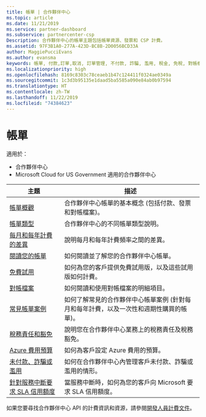 ```yaml
---
title: 帳單 | 合作夥伴中心
ms.topic: article
ms.date: 11/21/2019
ms.service: partner-dashboard
ms.subservice: partnercenter-csp
Description: 合作夥伴中心的帳單主題包括帳單資源、發票和 CSP 計費。
ms.assetid: 97F3B1A0-277A-423D-BC8B-2D0056BCD33A
author: MaggiePucciEvans
ms.author: evansma
keywords: 帳單, 付款,訂單,取消, 訂單管理, 不付款, 詐騙, 濫用, 稅金, 免稅, 對帳檔案, 對帳檔案
ms.localizationpriority: high
ms.openlocfilehash: 8169c8303c78ceaeb1b47c124411f0324ae0349a
ms.sourcegitcommit: 1c3d3b95135e1daad5ba5585a090e84ab0b97594
ms.translationtype: HT
ms.contentlocale: zh-TW
ms.lasthandoff: 11/22/2019
ms.locfileid: "74384623"
---
```

# <a name="billing"></a>帳單

適用於：

- 合作夥伴中心
- Microsoft Cloud for US Government 適用的合作夥伴中心

| 主題 | 描述 |
| ----- | ----------- |
| [帳單概觀](billing-basics.md) | 合作夥伴中心帳單的基本概念 (包括付款、發票和對帳檔案)。 |
| [帳單類型](billing-different-types.md) | 合作夥伴中心的不同帳單類型說明。 |
| [每月和每年計費的差異](billing-annual-monthly.md) | 說明每月和每年計費頻率之間的差異。 |
| [閱讀您的帳單](read-your-bill.md) | 如何閱讀並了解您的合作夥伴中心帳單。 |
| [免費試用](offer-your-customers-trials-of-microsoft-products.md) | 如何為您的客戶提供免費試用版，以及這些試用版如何計費。 |
| [對帳檔案](use-the-reconciliation-files.md) | 如何閱讀和使用對帳檔案的明細項目。 |
| [常見帳單案例](common-billing-scenarios.md) | 如何了解常見的合作夥伴中心帳單案例 (針對每月和每年計費，以及一次性和週期性購買的帳單)。 |
| [稅務責任和豁免](tax-and-tax-exemptions.md) | 說明您在合作夥伴中心業務上的稅務責任及稅務豁免。 |
| [Azure 費用預算](set-an-azure-spending-budget-for-your-customers.md) | 如何為客戶設定 Azure 費用的預算。 |
| [未付款、詐騙或濫用](non-payment--fraud--or-misuse.md) | 如何在合作夥伴中心內管理客戶未付款、詐騙或濫用的情形。 |
| [針對服務中斷要求 SLA 信用額度](request-credit.md) | 當服務中斷時，如何為您的客戶向 Microsoft 要求 SLA 信用額度。 |

如果您要尋找合作夥伴中心 API 的計費資訊和資源，請參閱[開發人員計費文件](https://docs.microsoft.com/partner-center/develop/manage-billing)。
